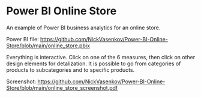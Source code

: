 # Power BI Online Store
 An example of Power BI business analytics for an online store.

Power BI file: https://github.com/NickVasenkov/Power-BI-Online-Store/blob/main/online_store.pbix

Everything is interactive. Click on one of the 6 measures, then click on other design elements for detalization. It is possible to go from categories of products to subcategories and to specific products.

Screenshot: https://github.com/NickVasenkov/Power-BI-Online-Store/blob/main/online_store_screenshot.pdf
